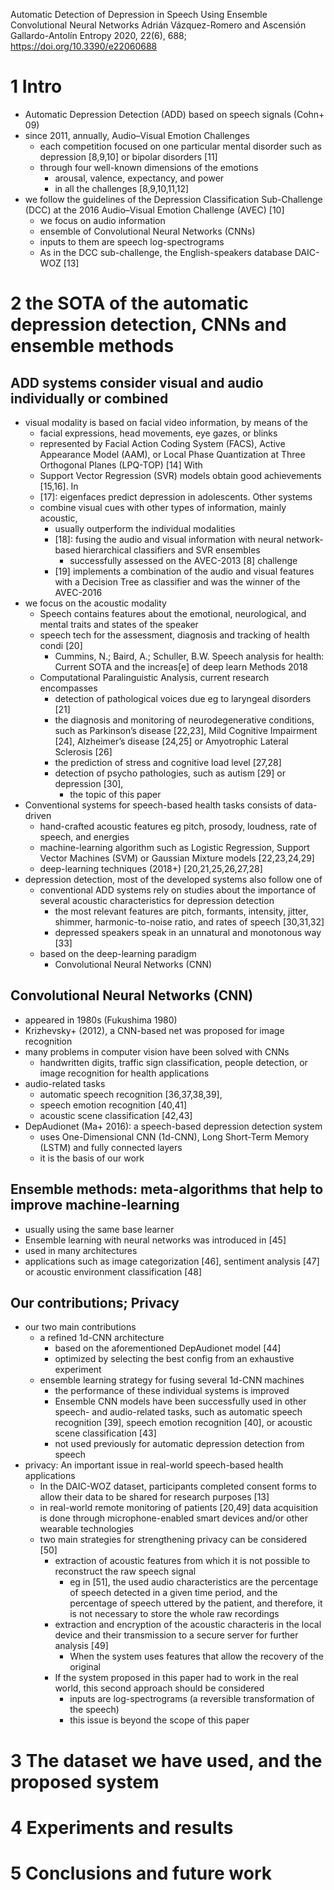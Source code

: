 Automatic Detection of Depression in Speech
  Using Ensemble Convolutional Neural Networks
Adrián Vázquez-Romero and Ascensión Gallardo-Antolín
Entropy 2020, 22(6), 688; https://doi.org/10.3390/e22060688

# 1 Intro

* Automatic Depression Detection (ADD) based on speech signals (Cohn+ 09)
* since 2011, annually, Audio–Visual Emotion Challenges
  * each competition focused on one particular mental disorder such as
    depression [8,9,10] or bipolar disorders [11]
  * through four well-known dimensions of the emotions
    * arousal, valence, expectancy, and power
    * in all the challenges [8,9,10,11,12]
* we follow the guidelines of the Depression Classification Sub-Challenge (DCC)
  at the 2016 Audio–Visual Emotion Challenge (AVEC) [10]
  * we focus on audio information
  * ensemble of Convolutional Neural Networks (CNNs) 
  * inputs to them are speech log-spectrograms
  * As in the DCC sub-challenge, the English-speakers database DAIC-WOZ [13]

# 2 the SOTA of the automatic depression detection, CNNs and ensemble methods

## ADD systems consider visual and audio individually or combined

* visual modality is based on facial video information, by means of the
  * facial expressions, head movements, eye gazes, or blinks
  * represented by Facial Action Coding System (FACS),
    Active Appearance Model (AAM), or
    Local Phase Quantization at Three Orthogonal Planes (LPQ-TOP) [14] With
  * Support Vector Regression (SVR) models obtain good achievements [15,16]. In
  * [17]: eigenfaces predict depression in adolescents. Other systems
  * combine visual cues with other types of information, mainly acoustic,
    * usually outperform the individual modalities
    * [18]: fusing the audio and visual information with neural network-based
      hierarchical classifiers and SVR ensembles 
      * successfully assessed on the AVEC-2013 [8] challenge
    * [19] implements a combination of the audio and visual features with a
      Decision Tree as classifier and was the winner of the AVEC-2016
* we focus on the acoustic modality
  * Speech contains features about the
    emotional, neurological, and mental traits and states of the speaker
  * speech tech for the assessment, diagnosis and tracking of health condi [20]
    * Cummins, N.; Baird, A.; Schuller, B.W.
      Speech analysis for health: Current SOTA and the increas[e] of deep learn
      Methods 2018
  * Computational Paralinguistic Analysis, current research encompasses
    * detection of pathological voices due eg to laryngeal disorders [21]
    * the diagnosis and monitoring of neurodegenerative conditions, such as
      Parkinson’s disease [22,23], Mild Cognitive Impairment [24],
      Alzheimer’s disease [24,25] or Amyotrophic Lateral Sclerosis [26]
    * the prediction of stress and cognitive load level [27,28]
    * detection of psycho pathologies, such as autism [29] or depression [30],
      * the topic of this paper
* Conventional systems for speech-based health tasks consists of data-driven
  * hand-crafted acoustic features
    eg pitch, prosody, loudness, rate of speech, and energies
  * machine-learning algorithm such as Logistic Regression,
    Support Vector Machines (SVM) or Gaussian Mixture models [22,23,24,29]
  * deep-learning techniques (2018+) [20,21,25,26,27,28]
* depression detection, most of the developed systems also follow one of
  * conventional ADD systems rely on studies about the importance of several
    acoustic characteristics for depression detection
    * the most relevant features are pitch, formants, intensity, jitter,
      shimmer, harmonic-to-noise ratio, and rates of speech [30,31,32]
    * depressed speakers speak in an unnatural and monotonous way [33]
  * based on the deep-learning paradigm
    * Convolutional Neural Networks (CNN)

## Convolutional Neural Networks (CNN)

* appeared in 1980s (Fukushima 1980)
* Krizhevsky+ (2012), a CNN-based net was proposed for image recognition
* many problems in computer vision have been solved with CNNs
  * handwritten digits, traffic sign classification, people detection, or
    image recognition for health applications
* audio-related tasks 
  * automatic speech recognition [36,37,38,39],
  * speech emotion recognition [40,41] 
  * acoustic scene classification [42,43]
* DepAudionet (Ma+ 2016): a speech-based depression detection system
  * uses One-Dimensional CNN (1d-CNN), Long Short-Term Memory (LSTM) and
    fully connected layers
  * it is the basis of our work

## Ensemble methods: meta-algorithms that help to improve machine-learning

* usually using the same base learner
* Ensemble learning with neural networks was introduced in [45]
* used in many architectures
* applications such as image categorization [46], sentiment analysis [47] or
  acoustic environment classification [48]

## Our contributions; Privacy

* our two main contributions 
  * a refined 1d-CNN architecture
    * based on the aforementioned DepAudionet model [44]
    * optimized by selecting the best config from an exhaustive experiment
  * ensemble learning strategy for fusing several 1d-CNN machines
    * the performance of these individual systems is improved
    * Ensemble CNN models have been successfully used in other speech- and
      audio-related tasks, such as automatic speech recognition [39], speech
      emotion recognition [40], or acoustic scene classification [43]
    * not used previously for automatic depression detection from speech
* privacy: An important issue in real-world speech-based health applications
  * In the DAIC-WOZ dataset, participants completed consent forms to allow
    their data to be shared for research purposes [13]
  * in real-world remote monitoring of patients [20,49]
    data acquisition is done through microphone-enabled smart devices and/or
    other wearable technologies
  * two main strategies for strengthening privacy can be considered [50]
    * extraction of acoustic features from which it is not possible to
      reconstruct the raw speech signal
      * eg in [51], the used audio characteristics are the percentage of speech
        detected in a given time period, and the percentage of speech uttered
        by the patient, and therefore, it is not necessary to store the whole
        raw recordings
    * extraction and encryption of the acoustic characteris in the local device
      and their transmission to a secure server for further analysis [49]
      * When the system uses features that allow the recovery of the original
    * If the system proposed in this paper had to work in the real world,
      this second approach should be considered
      * inputs are log-spectrograms (a reversible transformation of the speech)
      * this issue is beyond the scope of this paper

# 3 The dataset we have used, and the proposed system

# 4 Experiments and results

# 5 Conclusions and future work
